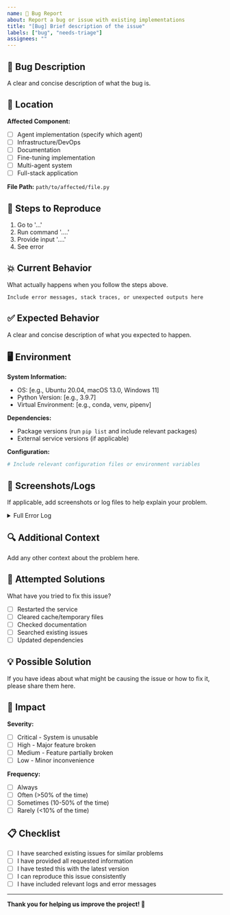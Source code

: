 ```yaml
---
name: 🐛 Bug Report
about: Report a bug or issue with existing implementations
title: "[Bug] Brief description of the issue"
labels: ["bug", "needs-triage"]
assignees: ""
---
```


## 🐛 **Bug Description**

A clear and concise description of what the bug is.

## 📍 **Location**

**Affected Component:**

- [ ] Agent implementation (specify which agent)
- [ ] Infrastructure/DevOps
- [ ] Documentation
- [ ] Fine-tuning implementation
- [ ] Multi-agent system
- [ ] Full-stack application

**File Path:** `path/to/affected/file.py`

## 🔄 **Steps to Reproduce**

1. Go to '...'
2. Run command '....'
3. Provide input '....'
4. See error

## 💥 **Current Behavior**

What actually happens when you follow the steps above.

```
Include error messages, stack traces, or unexpected outputs here
```

## ✅ **Expected Behavior**

A clear and concise description of what you expected to happen.

## 🖥️ **Environment**

**System Information:**

- OS: [e.g., Ubuntu 20.04, macOS 13.0, Windows 11]
- Python Version: [e.g., 3.9.7]
- Virtual Environment: [e.g., conda, venv, pipenv]

**Dependencies:**

- Package versions (run `pip list` and include relevant packages)
- External service versions (if applicable)

**Configuration:**

```yaml
# Include relevant configuration files or environment variables
```

## 📸 **Screenshots/Logs**

If applicable, add screenshots or log files to help explain your problem.

<details>
<summary>Full Error Log</summary>

```
Paste full error logs here
```

</details>

## 🔍 **Additional Context**

Add any other context about the problem here.

## 🧪 **Attempted Solutions**

What have you tried to fix this issue?

- [ ] Restarted the service
- [ ] Cleared cache/temporary files
- [ ] Checked documentation
- [ ] Searched existing issues
- [ ] Updated dependencies

## 💡 **Possible Solution**

If you have ideas about what might be causing the issue or how to fix it, please share them here.

## 🎯 **Impact**

**Severity:**

- [ ] Critical - System is unusable
- [ ] High - Major feature broken
- [ ] Medium - Feature partially broken
- [ ] Low - Minor inconvenience

**Frequency:**

- [ ] Always
- [ ] Often (>50% of the time)
- [ ] Sometimes (10-50% of the time)
- [ ] Rarely (<10% of the time)

## 📋 **Checklist**

- [ ] I have searched existing issues for similar problems
- [ ] I have provided all requested information
- [ ] I have tested this with the latest version
- [ ] I can reproduce this issue consistently
- [ ] I have included relevant logs and error messages

---

**Thank you for helping us improve the project! 🙏**

